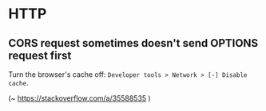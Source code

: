# HTTP

## CORS request sometimes doesn't send OPTIONS request first

Turn the browser's cache off: `Developer tools > Network > [-] Disable cache`.

(~ https://stackoverflow.com/a/35588535 )
